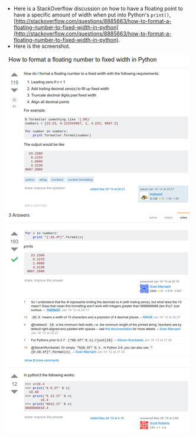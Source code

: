 * Here is a StackOverflow discussion on how to have a floating point to have a specific amount of width when put into Python's `print()`, [http://stackoverflow.com/questions/8885663/how-to-format-a-floating-number-to-fixed-width-in-python](http://stackoverflow.com/questions/8885663/how-to-format-a-floating-number-to-fixed-width-in-python).
* Here is the screenshot.

![./20161118-0248-gmt+2-formatting-number-in-python-1.png](./20161118-0248-gmt+2-formatting-number-in-python-1.png)